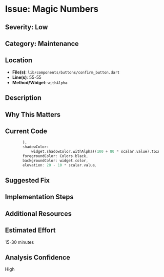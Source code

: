 # Issue: Magic Numbers

## Severity: Low

## Category: Maintenance

## Location
- **File(s)**: `lib/components/buttons/confirm_button.dart`
- **Line(s)**: 55-55
- **Method/Widget**: `withAlpha`

## Description


## Why This Matters


## Current Code
```dart
        ),
        shadowColor:
            widget.shadowColor.withAlpha((100 + 80 * scalar.value).toInt()),
        foregroundColor: Colors.black,
        backgroundColor: widget.color,
        elevation: 20 - 10 * scalar.value,
```

## Suggested Fix


## Implementation Steps


## Additional Resources


## Estimated Effort
15-30 minutes

## Analysis Confidence
High
